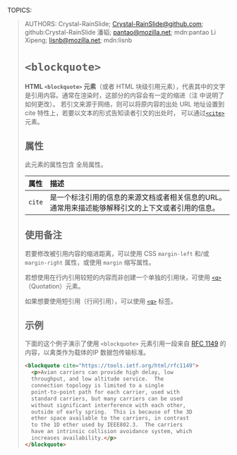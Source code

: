 TOPICS: <blockquote>
AUTHORS: Crystal-RainSlide; Crystal-RainSlide@github.com; github:Crystal-RainSlide
         潘韬; pantao@mozilla.net; mdn:pantao
         Li Xipeng; lisnb@mozilla.net; mdn:lisnb

# `<blockquote>`

**HTML `<blockquote>` 元素**（或者 HTML 块级引用元素），代表其中的文字是引用内容。通常在渲染时，这部分的内容会有一定的缩进（注 中说明了如何更改）。
若引文来源于网络，则可以将原内容的出处 URL 地址设置到 cite 特性上，若要以文本的形式告知读者引文的出处时，
可以通过[`<cite>`](/zh-hans/webfrontend/<cite>) 元素。

## 属性

此元素的属性包含 全局属性。

| 属性 | 描述 |
| :-- | :-- |
| `cite` | 是一个标注引用的信息的来源文档或者相关信息的URL。通常用来描述能够解释引文的上下文或者引用的信息。 |

## 使用备注

若要修改被引用内容的缩进距离，可以使用 CSS `margin-left` 和/或 `margin-right` 属性，或使用 `margin` 缩写属性。

若想使用在行内引用较短的内容而非创建一个单独的引用块，可使用 [`<q>`](/zh-hans/webfrontend/<q>)（Quotation）元素。

如果想要使用短引用（行间引用），可以使用 [`<q>`](/zh-hans/webfrontend/<q>) 标签。

## 示例

下面的这个例子演示了使用 `<blockquote>` 元素引用一段来自 [RFC 1149](https://tools.ietf.org/html/rfc1149) 的内容，以禽类作为载体的IP 数据包传输标准。

```html
<blockquote cite="https://tools.ietf.org/html/rfc1149">
  <p>Avian carriers can provide high delay, low
  throughput, and low altitude service.  The
  connection topology is limited to a single
  point-to-point path for each carrier, used with
  standard carriers, but many carriers can be used
  without significant interference with each other,
  outside of early spring.  This is because of the 3D
  ether space available to the carriers, in contrast
  to the 1D ether used by IEEE802.3.  The carriers
  have an intrinsic collision avoidance system, which
  increases availability.</p>
</blockquote>
```
